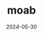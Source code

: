 ---
layout: triplog
title: "moab"
id: 2024-05-30-moab
date: 2024-05-30
thumbnail: "/outdoors/photos/moab14.JPG"
titleimage: "/outdoors/photos/moab11.JPG"
location: Moab, Utah
permalink: /outdoors/trip-logs/2024-05-30-moab
images: 
    - /outdoors/photos/moab1.jpg
    - /outdoors/photos/moab2.jpg
    - /outdoors/photos/moab3.jpg
    - /outdoors/photos/moab4.jpg
    - /outdoors/photos/moab5.jpg
    - /outdoors/photos/moab6.jpg
    - /outdoors/photos/moab7.jpg
    - /outdoors/photos/moab8.jpg
    - /outdoors/photos/moab9.jpg
    - /outdoors/photos/moab10.jpg
    - /outdoors/photos/moab11.jpg
    - /outdoors/photos/moab12.jpg
    - /outdoors/photos/moab13.jpg
    - /outdoors/photos/moab14.jpg
    - /outdoors/photos/moab15.jpg
    - /outdoors/photos/moab16.jpg
---